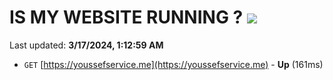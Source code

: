 # IS MY WEBSITE RUNNING ? [![](https://img.shields.io/static/v1?label=Sponsor&message=%E2%9D%A4&logo=GitHub&color=%23fe8e86)](https://github.com/sponsors/<username>)

Last updated: **3/17/2024, 1:12:59 AM**

- `GET` [https://youssefservice.me](https://youssefservice.me) - **Up** (161ms)
